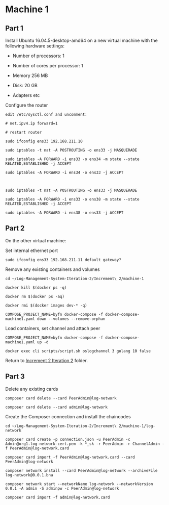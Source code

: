 # Machine 1

## Part 1

Install Ubuntu 16.04.5-desktop-amd64 on a new virtual machine with the following hardware settings:

- Number of processors: 1
- Number of cores per processor: 1
- Memory 256 MB
- Disk: 20 GB

- Adapters etc

Configure the router 

```
edit /etc/sysctl.conf and uncomment:

# net.ipv4.ip forward=1

# restart router

sudo ifconfig ens33 192.168.211.10

sudo iptables -t nat -A POSTROUTING -o ens33 -j MASQUERADE

sudo iptables -A FORWARD -i ens33 -o ens34 -m state --state RELATED,ESTABLISHED -j ACCEPT

sudo iptables -A FORWARD -i ens34 -o ens33 -j ACCEPT



sudo iptables -t nat -A POSTROUTING -o ens33 -j MASQUERADE

sudo iptables -A FORWARD -i ens33 -o ens38 -m state --state RELATED,ESTABLISHED -j ACCEPT

sudo iptables -A FORWARD -i ens38 -o ens33 -j ACCEPT
```

## Part 2

On the other virtual machine:

Set internal ethernet port

```
sudo ifconfig ens33 192.168.211.11 default gateway?
```

Remove any existing containers and volumes

```
cd ~/Log-Management-System-Iteration-2/Increment\ 2/machine-1

docker kill $(docker ps -q)

docker rm $(docker ps -aq)

docker rmi $(docker images dev-* -q)

COMPOSE_PROJECT_NAME=byfn docker-compose -f docker-compose-machine1.yaml down --volumes --remove-orphan
```

Load containers, set channel and attach peer

```
COMPOSE_PROJECT_NAME=byfn docker-compose -f docker-compose-machine1.yaml up -d

docker exec cli scripts/script.sh oslogchannel 3 golang 10 false
```
Return to [Increment 2 Iteration 2](../README.md) folder.

## Part 3

Delete any existing cards

```
composer card delete --card PeerAdmin@log-network

composer card delete --card admin@log-network
```

Create the Composer connection and install the chaincodes

```
cd ~/Log-Management-System-Iteration-2/Increment\ 2/machine-1/log-network

composer card create -p connection.json -u PeerAdmin -c Admin@org1.log-network-cert.pem -k *_sk -r PeerAdmin -r ChannelAdmin -f PeerAdmin@log-network.card

composer card import -f PeerAdmin@log-network.card --card PeerAdmin@log-network

composer network install --card PeerAdmin@log-network --archiveFile log-network@0.0.1.bna

composer network start --networkName log-network --networkVersion 0.0.1 -A admin -S adminpw -c PeerAdmin@log-network

composer card import -f admin@log-network.card
```


